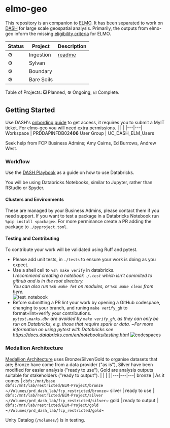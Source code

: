 # elmo-geo
This repository is an companion to [ELMO][elmo]. It has been separated to work on [DASH][dash] for large scale geospatial analysis.  Primarily, the outputs from elmo-geo inform the missing [eligibility criteria][elig] for ELMO.

| Status | Project | Description |
| ------ | ------- | ----------- |
| :gear: | Ingestion | [readme](notebooks/ingestion/readme.md)
| :gear: | Sylvan |
| :gear: | Boundary |
| :gear: | Bare Soils |

Table of Projects: :negative_squared_cross_mark: Planned, :gear: Ongoing, :ballot_box_with_check: Complete.



## Getting Started
Use DASH's [onbording guide][dash_onboarding] to get access, it requires you to submit a MyIT ticket.  For elmo-geo you will need extra permissions.
|   |   |
|---|---|
Workspace | PRDDAPINFDB02<b>406</b>
User Group | UC_DASH_ELM_Users

Seek help from FCP Business Admins; Amy Cairns, Ed Burrows, Andrew West.


### Workflow
Use the [DASH Playbook][dash_playbook] as a guide on how to use Databricks.  

You will be using Databricks Notebooks, similar to Jupyter, rather than RStudio or Spyder.


#### Clusters and Environments
These are managed by your Business Admins, please contact them if you need support.
If you want to test a package in a Databricks Notebook run `%pip install <package>`.
For more perminance create a PR adding the package to `./pyproject.toml`.


#### Testing and Contributing
To contribute your work will be validated using Ruff and pytest.
- Please add unit tests, in `./tests` to ensure your work is doing as you expect.
- Use a shell cell to `%sh make verify` in databricks.  
  _I recommend creating a notebook `./.test` which isn't commited to github and is in the root directory._  
  _You can also run `%sh make fmt` on modules, or `%sh make clean` from here._  
![test_notebook](https://github.com/Defra-Data-Science-Centre-of-Excellence/elmo-geo/assets/81236667/3277e5a3-d632-4fc5-a758-e929dffc4be2)
- Before submitting a PR lint your work by opening a GitHub codespace, changing to your branch, and runing `make verify_gh` to format+lint+verify your contributions.  
  _`pytest.marks.dbr` are avoided by `make verify_gh`, as they can only be run on Databricks, e.g. those that require spark or data._
  ~_For more information on using pytest with Databricks see https://docs.databricks.com/en/notebooks/testing.html_
![codespaces](https://github.com/Defra-Data-Science-Centre-of-Excellence/elmo-geo/assets/81236667/9e8493e8-3712-4236-b2ad-f1bce0156837)


### Medallion Architecture
[Medallion Architecture][databricks_medallion] uses Bronze/Silver/Gold to organise datasets that are; Bronze have come from a data provider ("as is"), Silver have been modified for easier analysis ("ready to use"), Gold are analysis outputs suitable for stakeholders ("ready to output").
|   |   |   |
|---|---|---|
bronze | As it comes | `dbfs:/mnt/base`<br>`dbfs:/mnt/lab/restricted/ELM-Project/bronze`<br>~`/Volumes/prd_dash_lab/fcp_restricted/bronze`~
silver | ready to use | `dbfs:/mnt/lab/restricted/ELM-Project/silver`<br>~`/Volumes/prd_dash_lab/fcp_restricted/silver`~
gold | ready to output | `dbfs:/mnt/lab/restricted/ELM-Project/gold`<br>~`/Volumes/prd_dash_lab/fcp_restricted/gold`~

Unity Catalog (`/Volumes/`) is in testing.



[elmo]: https://github.com/Defra-Data-Science-Centre-of-Excellence/elm_modelling_strategy/
[dash]: https://defra.sharepoint.com/sites/Community448/SitePages/Welcome-to-the-Data-Science-Centre-of-Excellence.aspx
[elig]: https://animated-system-bf6fb80a.pages.github.io/Reference/elmo/eligibility/criteria.html
[dash_onboarding]: https://defra.sharepoint.com/sites/Community448/SitePages/Onboarding.aspx
[dash_playbook]: https://github.com/Defra-Data-Science-Centre-of-Excellence/DASH-Playbook
[dash_myit]: https://defragroup.service-now.com/esc?id=sc_cat_item_guide&table=sc_cat_item&sys_id=025906fb1b99f190848b8594e34bcb67
[databricks_medallion]: https://www.databricks.com/glossary/medallion-architecture
